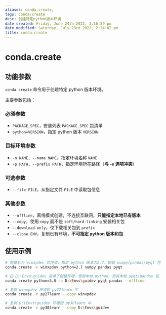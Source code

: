 ```yaml
---
aliases: conda.create,
tags: conda/create
desc: 创建特定python版本环境
date created: Friday, June 24th 2022, 3:16:59 pm
date modified: Saturday, July 23rd 2022, 2:24:02 pm
title: conda.create
---
```


# conda.create

## 功能参数

 `conda create` 命令用于创建特定 python 版本环境。
 
主要参数包括：

### 必须参数

- `PACKAGE_SPEC`，安装列表 `PACKAGE_SPEC` 包清单
- `python=VERSION`，指定 python 版本 `VERSION`

### 目标环境参数

- `-n NAME, --name NAME`，指定环境名称 `NAME`
- `-p PATH, --prefix PATH`，指定环境所在路径（**与 `-n` 选项冲突**）

### 可选参数

- `--file FILE`，从指定文件 `FILE` 中读取包信息

### 其他参数

- `--offline`，离线模式创建，不连接互联网，**只能指定本地已有版本**
- `--copy`，使用 `copy` 而不是 `soft/hard-linking` 安装相关包
- `--download-only`，仅下载相关包到 `prefix`
- `--clone ENV`，复制已有环境，**不可指定 python 版本和包**

## 使用示例

```bash
# 创建名为 winxpdev 的环境，指定 python 版本为2.7，安装 numpy/pandas/pyqt 包
conda create -n winxpdev python=2.7 numpy pandas pyqt

# 在 D:\Envs\guidev 目录下创建环境，使用本地 python，安装本地 pyqt/pandas 包
conda create python=3.8 -p D:\Envs\guidev pyqt pandas --offline

# 复制 winxpdev 环境到 py27learn 中
conda create -n py27learn --copy winxpdev

# 复制 D:\Envs\guidev 环境到 py38learn 中
conda create -n py38learn --copy D:\Envs\guidev
```
